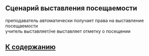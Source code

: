 ﻿## Сценарий выставления посещаемости
преподаватель автоматически получает права на выставление посещаемости  
учитель выставляет/не выставляет отметку о посещении


## [К содержанию](../Документация/content.md)
 


